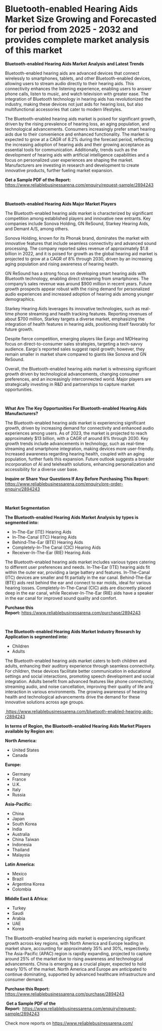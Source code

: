 <p><h1>Bluetooth-enabled Hearing Aids Market Size Growing and Forecasted for period from 2025 - 2032 and provides complete market analysis of this market</h1></p><p><strong>Bluetooth-enabled Hearing Aids Market Analysis and Latest Trends</strong></p>
<p><p>Bluetooth-enabled hearing aids are advanced devices that connect wirelessly to smartphones, tablets, and other Bluetooth-enabled devices, allowing users to stream audio directly to their hearing aids. This connectivity enhances the listening experience, enabling users to answer phone calls, listen to music, and watch television with greater ease. The integration of Bluetooth technology in hearing aids has revolutionized the industry, making these devices not just aids for hearing loss, but also multifunctional accessories that cater to modern lifestyles.</p><p>The Bluetooth-enabled hearing aids market is poised for significant growth, driven by the rising prevalence of hearing loss, an aging population, and technological advancements. Consumers increasingly prefer smart hearing aids due to their convenience and enhanced functionality. The market is expected to grow at a CAGR of 8.2% during the forecast period, reflecting the increasing adoption of hearing aids and their growing acceptance as essential tools for communication. Additionally, trends such as the development of hearing aids with artificial intelligence capabilities and a focus on personalized user experiences are shaping the market. Manufacturers are investing in research and development to create innovative products, further fueling market expansion.</p></p>
<p><strong>Get a Sample PDF of the Report:&nbsp;</strong> <a href="https://www.reliablebusinessarena.com/enquiry/request-sample/2894243?utm_campaign=3021&utm_medium=2&utm_source=Github&utm_content=ia&utm_term=15032025&utm_id=bluetooth-enabled-hearing-aids">https://www.reliablebusinessarena.com/enquiry/request-sample/2894243</a></p>
<p>&nbsp;</p>
<p><strong>Bluetooth-enabled Hearing Aids Major Market Players</strong></p>
<p><p>The Bluetooth-enabled hearing aids market is characterized by significant competition among established players and innovative new entrants. Key companies include Sonova Holding, GN ReSound, Starkey Hearing Aids, and Demant A/S, among others. </p><p>Sonova Holding, known for its Phonak brand, dominates the market with innovative features that include seamless connectivity and advanced sound processing. The company reported sales revenue of approximately $1.8 billion in 2022, and it is poised for growth as the global hearing aid market is projected to grow at a CAGR of 8% through 2030, driven by an increasing aging population and rising awareness of hearing health.</p><p>GN ReSound has a strong focus on developing smart hearing aids with Bluetooth technology, enabling direct streaming from smartphones. The company’s sales revenue was around $900 million in recent years. Future growth prospects appear robust with the rising demand for personalized audio experiences and increased adoption of hearing aids among younger demographics.</p><p>Starkey Hearing Aids leverages its innovative technologies, such as real-time phone streaming and health tracking features. Reporting revenues of about $700 million, Starkey targets a diverse market, emphasizing the integration of health features in hearing aids, positioning itself favorably for future growth.</p><p>Despite fierce competition, emerging players like Eargo and MDHearing focus on direct-to-consumer sales strategies, targeting a tech-savvy audience. Eargo's reported sales suggest rapid growth; however, they remain smaller in market share compared to giants like Sonova and GN ReSound. </p><p>Overall, the Bluetooth-enabled hearing aids market is witnessing significant growth driven by technological advancements, changing consumer preferences, and an increasingly interconnected world. Major players are strategically investing in R&D and partnerships to capture market opportunities.</p></p>
<p>&nbsp;</p>
<p><strong>What Are The Key Opportunities For Bluetooth-enabled Hearing Aids Manufacturers?</strong></p>
<p><p>The Bluetooth-enabled hearing aids market is experiencing significant growth, driven by increasing demand for connectivity and enhanced audio experiences among users. As of 2023, the market is projected to reach approximately $13 billion, with a CAGR of around 8% through 2030. Key growth trends include advancements in technology, such as real-time streaming and smartphone integration, making devices more user-friendly. Increased awareness regarding hearing health, coupled with an aging population, further fuels this expansion. Future outlook suggests a broader incorporation of AI and telehealth solutions, enhancing personalization and accessibility for a diverse user base.</p></p>
<p><strong>Inquire or Share Your Questions If Any Before Purchasing This Report:</strong> <a href="https://www.reliablebusinessarena.com/enquiry/pre-order-enquiry/2894243?utm_campaign=3021&utm_medium=2&utm_source=Github&utm_content=ia&utm_term=15032025&utm_id=bluetooth-enabled-hearing-aids">https://www.reliablebusinessarena.com/enquiry/pre-order-enquiry/2894243</a></p>
<p>&nbsp;</p>
<p><strong>Market Segmentation</strong></p>
<p><strong>The Bluetooth-enabled Hearing Aids Market Analysis by types is segmented into:</strong></p>
<p><ul><li>In-The-Ear (ITE) Hearing Aids</li><li>In-The-Canal (ITC) Hearing Aids</li><li>Behind-The-Ear (BTE) Hearing Aids</li><li>Completely-In-The Canal (CIC) Hearing Aids</li><li>Receiver-In-The-Ear (RIE) Hearing Aids</li></ul></p>
<p><p>The Bluetooth-enabled hearing aids market includes various types catering to different user preferences and needs. In-The-Ear (ITE) hearing aids fit within the outer ear, providing a large battery and features. In-The-Canal (ITC) devices are smaller and fit partially in the ear canal. Behind-The-Ear (BTE) aids rest behind the ear and connect to ear molds, ideal for various hearing losses. Completely-In-The-Canal (CIC) aids are discreetly placed deep in the ear canal, while Receiver-In-The-Ear (RIE) aids have a speaker in the ear canal for improved sound quality and comfort.</p></p>
<p><strong>Purchase this Report:&nbsp;</strong><a href="https://www.reliablebusinessarena.com/purchase/2894243?utm_campaign=3021&utm_medium=2&utm_source=Github&utm_content=ia&utm_term=15032025&utm_id=bluetooth-enabled-hearing-aids">https://www.reliablebusinessarena.com/purchase/2894243</a></p>
<p>&nbsp;</p>
<p><strong>The Bluetooth-enabled Hearing Aids Market Industry Research by Application is segmented into:</strong></p>
<p><ul><li>Children</li><li>Adults</li></ul></p>
<p><p>The Bluetooth-enabled hearing aids market caters to both children and adults, enhancing their auditory experience through seamless connectivity. For children, these devices facilitate better communication in educational settings and social interactions, promoting speech development and social integration. Adults benefit from advanced features like phone connectivity, streaming audio, and noise cancellation, improving their quality of life and interaction in various environments. The growing awareness of hearing health and technological advancements drive the demand for these innovative solutions across age groups.</p></p>
<p><a href="https://www.reliablebusinessarena.com/bluetooth-enabled-hearing-aids-r2894243?utm_campaign=3021&utm_medium=2&utm_source=Github&utm_content=ia&utm_term=15032025&utm_id=bluetooth-enabled-hearing-aids">&nbsp;https://www.reliablebusinessarena.com/bluetooth-enabled-hearing-aids-r2894243</a></p>
<p><strong>In terms of Region, the Bluetooth-enabled Hearing Aids Market Players available by Region are:</strong></p>
<p>
    <p> <strong> North America: </strong>
        <ul>
            <li>United States</li>
            <li>Canada</li>
        </ul>
        </p> 
    <p> <strong> Europe: </strong>
        <ul>
            <li>Germany</li>
            <li>France</li>
            <li>U.K.</li>
            <li>Italy</li>
            <li>Russia</li>
        </ul>
        </p> 
    <p> <strong> Asia-Pacific: </strong>
        <ul>
            <li>China</li>
            <li>Japan</li>
            <li>South Korea</li>
            <li>India</li>
            <li>Australia</li>
            <li>China Taiwan</li>
            <li>Indonesia</li>
            <li>Thailand</li>
            <li>Malaysia</li>
        </ul>
        </p> 
    <p> <strong> Latin America: </strong>
        <ul>
            <li>Mexico</li>
            <li>Brazil</li>
            <li>Argentina Korea</li>
            <li>Colombia</li>
        </ul>
        </p> 
    <p> <strong> Middle East & Africa: </strong>
        <ul>
            <li>Turkey</li>
            <li>Saudi</li>
            <li>Arabia</li>
            <li>UAE</li>
            <li>Korea</li>
        </ul>
    </p>
    </p>
<p><p>The Bluetooth-enabled hearing aids market is experiencing significant growth across key regions, with North America and Europe leading in market share, accounting for approximately 35% and 30%, respectively. The Asia-Pacific (APAC) region is rapidly expanding, projected to capture around 25% of the market due to rising awareness and technological advancements. China is emerging as a crucial player, expected to hold nearly 10% of the market. North America and Europe are anticipated to continue dominating, supported by advanced healthcare infrastructure and consumer demand.</p></p>
<p><strong>Purchase this Report: </strong><a href="https://www.reliablebusinessarena.com/purchase/2894243?utm_campaign=3021&utm_medium=2&utm_source=Github&utm_content=ia&utm_term=15032025&utm_id=bluetooth-enabled-hearing-aids">https://www.reliablebusinessarena.com/purchase/2894243</a></p>
<p>&nbsp;<strong>Get a Sample PDF of the Report:&nbsp;&nbsp;</strong><a href="https://www.reliablebusinessarena.com/enquiry/request-sample/2894243?utm_campaign=3021&utm_medium=2&utm_source=Github&utm_content=ia&utm_term=15032025&utm_id=bluetooth-enabled-hearing-aids">https://www.reliablebusinessarena.com/enquiry/request-sample/2894243</a></p>
<p><strong></strong></p>
<p>Check more reports on <a href="https://www.reliablebusinessarena.com/?utm_campaign=3021&utm_medium=2&utm_source=Github&utm_content=ia&utm_term=15032025&utm_id=bluetooth-enabled-hearing-aids">https://www.reliablebusinessarena.com/</a></p>